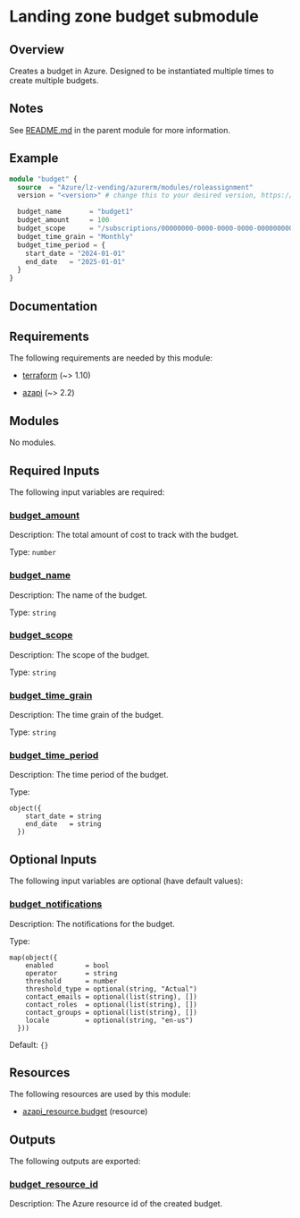 <!-- BEGIN_TF_DOCS -->
# Landing zone budget submodule

## Overview

Creates a budget in Azure. Designed to be instantiated multiple times to create multiple budgets.

## Notes

See [README.md](https://github.com/Azure/terraform-azurerm-lz-vending#readme) in the parent module for more information.

## Example

```terraform
module "budget" {
  source  = "Azure/lz-vending/azurerm/modules/roleassignment"
  version = "<version>" # change this to your desired version, https://www.terraform.io/language/expressions/version-constraints

  budget_name       = "budget1"
  budget_amount     = 100
  budget_scope      = "/subscriptions/00000000-0000-0000-0000-000000000000"
  budget_time_grain = "Monthly"
  budget_time_period = {
    start_date = "2024-01-01"
    end_date   = "2025-01-01"
  }
}
```

## Documentation
<!-- markdownlint-disable MD033 -->

## Requirements

The following requirements are needed by this module:

- <a name="requirement_terraform"></a> [terraform](#requirement\_terraform) (~> 1.10)

- <a name="requirement_azapi"></a> [azapi](#requirement\_azapi) (~> 2.2)

## Modules

No modules.

<!-- markdownlint-disable MD013 -->
## Required Inputs

The following input variables are required:

### <a name="input_budget_amount"></a> [budget\_amount](#input\_budget\_amount)

Description: The total amount of cost to track with the budget.

Type: `number`

### <a name="input_budget_name"></a> [budget\_name](#input\_budget\_name)

Description: The name of the budget.

Type: `string`

### <a name="input_budget_scope"></a> [budget\_scope](#input\_budget\_scope)

Description: The scope of the budget.

Type: `string`

### <a name="input_budget_time_grain"></a> [budget\_time\_grain](#input\_budget\_time\_grain)

Description: The time grain of the budget.

Type: `string`

### <a name="input_budget_time_period"></a> [budget\_time\_period](#input\_budget\_time\_period)

Description: The time period of the budget.

Type:

```hcl
object({
    start_date = string
    end_date   = string
  })
```

## Optional Inputs

The following input variables are optional (have default values):

### <a name="input_budget_notifications"></a> [budget\_notifications](#input\_budget\_notifications)

Description: The notifications for the budget.

Type:

```hcl
map(object({
    enabled        = bool
    operator       = string
    threshold      = number
    threshold_type = optional(string, "Actual")
    contact_emails = optional(list(string), [])
    contact_roles  = optional(list(string), [])
    contact_groups = optional(list(string), [])
    locale         = optional(string, "en-us")
  }))
```

Default: `{}`

## Resources

The following resources are used by this module:

- [azapi_resource.budget](https://registry.terraform.io/providers/azure/azapi/latest/docs/resources/resource) (resource)

## Outputs

The following outputs are exported:

### <a name="output_budget_resource_id"></a> [budget\_resource\_id](#output\_budget\_resource\_id)

Description: The Azure resource id of the created budget.

<!-- markdownlint-enable -->
<!-- END_TF_DOCS -->